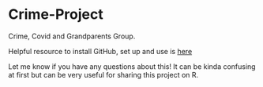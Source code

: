 # Crime-Project

Crime, Covid and Grandparents Group. 

Helpful resource to install GitHub, set up and use is [here](https://happygitwithr.com/install-git.html)

Let me know if you have any questions about this! It can be kinda confusing at first but can be very useful for sharing this project on R. 
